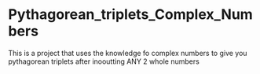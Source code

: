 # Pythagorean_triplets_Complex_Numbers
This is a project that uses the knowledge fo complex numbers to give you pythagorean triplets after inooutting ANY 2 whole numbers
